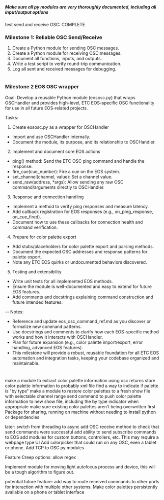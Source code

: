 
##### Make sure all py modules are very thoroughly documented, including all input/output options ###


test send and receive OSC: COMPLETE
### Milestone 1: Reliable OSC Send/Receive

1. Create a Python module for sending OSC messages.
2. Create a Python module for receiving OSC messages.
3. Document all functions, inputs, and outputs.
4. Write a test script to verify round-trip communication.
5. Log all sent and received messages for debugging.
# ##############################################################################

### Milestone 2 EOS OSC wrapper
Goal:
Develop a reusable Python module (eososc.py) that wraps OSCHandler and provides high-level, ETC EOS-specific OSC functionality for use in all future EOS-related projects.

Tasks:

1. Create eososc.py as a wrapper for OSCHandler
- Import and use OSCHandler internally.
- Document the module, its purpose, and its relationship to OSCHandler.
2. Implement and document core EOS actions
- ping() method: Send the ETC OSC ping command and handle the response.
- fire_cue(cue_number): Fire a cue on the EOS system.
- set_channel(channel, value): Set a channel value.
- send_raw(address, *args): Allow sending any raw OSC command/arguments directly to OSCHandler.
3. Response and connection handling
- Implement a method to verify ping responses and measure latency.
- Add callback registration for EOS responses (e.g., on_ping_response, on_cue_fired).
- Document how to use these callbacks for connection health and command verification.
4. Prepare for color palette export
- Add stubs/placeholders for color palette export and parsing methods.
- Document the expected OSC addresses and response patterns for palette export.
- Note any ETC EOS quirks or undocumented behaviors discovered.
5. Testing and extensibility
- Write unit tests for all implemented EOS methods.
- Ensure the module is well-documented and easy to extend for future EOS features.
- Add comments and docstrings explaining command construction and future intended features.

-- Notes:
- Reference and update eos_osc_command_ref.md as you discover or formalize new command patterns.
- Use docstrings and comments to clarify how each EOS-specific method works and how it interacts with OSCHandler.
- Plan for future expansion (e.g., color palette import/export, error handling, advanced EOS features).
- This milestone will provide a robust, reusable foundation for all ETC EOS automation and integration tasks, keeping your codebase organized and maintainable.

# ##############################################################################


make a module to extract color palette information using osc returns
store color palette information to probably xml file
find a way to indicate if palette is "by type"
make a module to restore color palettes to a fresh show file with selectable channel range
send command to push color palette information to new show file, including the by type indicator when appropriate
make sure existing color palettes aren't being overwritten first
Package for sharing, running on machine without needing to install python or dependencies

later:
switch from threading to async
add OSC receive method to check that send commands were successful
add ability to send subscribe commands to EOS
add modules for custom buttons, controllers, etc. This may require a webpage type UI
Add colorpicker that could run on any OSC, even a tablet or phone.
Add TCP to OSC py modules

Feature Creep options:
allow regex


Implement module for moving light autofocus process and device, this will be a tough algorithm to figure out.

potential future feature: add way to route received commands to other ports for interaction with multiple other systems.
Make color palettes persistently available on a phone or tablet interface
